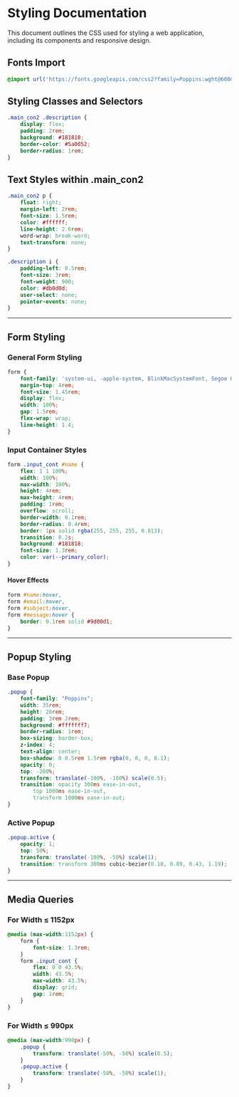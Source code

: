 # Styling Documentation

This document outlines the CSS used for styling a web application, including its components and responsive design.

## Fonts Import
```css
@import url('https://fonts.googleapis.com/css2?family=Poppins:wght@600&family=Roboto:wght@300&display=swap');
```

## Styling Classes and Selectors 
```css
.main_con2 .description {
    display: flex;
    padding: 2rem;
    background: #181818;
    border-color: #5a0052;
    border-radius: 1rem;
}
```

## Text Styles within .main_con2
```css
.main_con2 p {
    float: right;
    margin-left: 2rem;
    font-size: 1.5rem;
    color: #ffffff;
    line-height: 2.6rem;
    word-wrap: break-word;
    text-transform: none;
}

.description i {
    padding-left: 0.5rem;
    font-size: 3rem;
    font-weight: 900;
    color: #db0d0d;
    user-select: none;
    pointer-events: none;
}
```
---

## Form Styling
### General Form Styling
```css
form {
    font-family: 'system-ui, -apple-system, BlinkMacSystemFont, Segoe UI, Roboto, Oxygen, Ubuntu, Cantarell, Open Sans, Helvetica Neue, sans-serif';
    margin-top: 4rem;
    font-size: 1.45rem;
    display: flex;
    width: 100%;
    gap: 1.5rem;
    flex-wrap: wrap;
    line-height: 1.4;
}
```

### Input Container Styles
```css
form .input_cont #name {
    flex: 1 1 100%;
    width: 100%;
    max-width: 100%;
    height: 4rem;
    max-height: 4rem;
    padding: 1rem;
    overflow: scroll;
    border-width: 0.1rem;
    border-radius: 0.4rem;
    border: 1px solid rgba(255, 255, 255, 0.813);
    transition: 0.2s;
    background: #181818;
    font-size: 1.3rem;
    color: var(--primary_color);
}
```

#### Hover Effects
```css
form #name:hover,
form #email:hover,
form #subject:hover,
form #message:hover {
    border: 0.1rem solid #9d00d1;
}
```
---

## Popup Styling
### Base Popup
```css
.popup {
    font-family: "Poppins";
    width: 35rem;
    height: 28rem;
    padding: 3rem 2rem;
    background: #fffffff7;
    border-radius: 1rem;
    box-sizing: border-box;
    z-index: 4;
    text-align: center;
    box-shadow: 0 0.5rem 1.5rem rgba(0, 0, 0, 0.1);
    opacity: 0;
    top: -200%;
    transform: translate(-100%, -100%) scale(0.5);
    transition: opacity 300ms ease-in-out,
        top 1000ms ease-in-out,
        transform 1000ms ease-in-out;
}
```

### Active Popup
```css
.popup.active {
    opacity: 1;
    top: 50%;
    transform: translate(-100%, -50%) scale(1);
    transition: transform 300ms cubic-bezier(0.18, 0.89, 0.43, 1.19);
}
```
---

## Media Queries
### For Width ≤ 1152px
```css
@media (max-width:1152px) {
    form {
        font-size: 1.3rem;
    }
    form .input_cont {
        flex: 0 0 43.5%;
        width: 43.5%;
        max-width: 43.5%;
        display: grid;
        gap: 1rem;
    }
}
```

### For Width ≤ 990px
```css
@media (max-width:990px) {
    .popup {
        transform: translate(-50%, -50%) scale(0.5);
    }
    .popup.active {
        transform: translate(-50%, -50%) scale(1);
    }
}
```